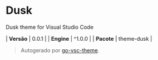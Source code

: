 # Dusk

Dusk theme for Visual Studio Code

| **Versão** | 0.0.1 |
| **Engine** | ^1.0.0 |
| **Pacote** | theme-dusk |

> Autogerado por [go-vsc-theme](https://github.com/natalbu/go-vsc-theme).
